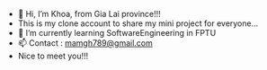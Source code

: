 - 👋 Hi, I’m Khoa, from Gia Lai province!!!
- This is my clone account to share my mini project for everyone...
- 🌱 I’m currently learning SoftwareEngineering in FPTU
- 📫 Contact : mamgh789@gmail.com
- Nice to meet you!!!



